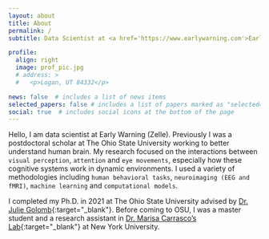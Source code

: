 ```yaml
---
layout: about
title: About
permalink: /
subtitle: Data Scientist at <a href='https://www.earlywarning.com'>Early Warning</a>. 

profile:
  align: right
  image: prof_pic.jpg
  # address: >
  #   <p>Logan, UT 84332</p>

news: false  # includes a list of news items
selected_papers: false # includes a list of papers marked as "selected={true}"
social: true  # includes social icons at the bottom of the page
---
```

Hello, I am data scientist at Early Warning (Zelle). Previously I was a postdoctoral scholar at The Ohio State University working to better understand human brain. My research focused on the interactions between `visual perception`, `attention` and `eye movements`, especially how these cognitive systems work in dynamic environments. I used a variety of methodologies including `human behavioral tasks`, `neuroimaging (EEG and fMRI)`, `machine learning` and `computational models`.

I completed my Ph.D. in 2021 at The Ohio State University advised by [Dr. Julie Golomb](https://u.osu.edu/golomblab/){:target="\_blank"}. Before coming to OSU, I was a master student and a research assistant in [Dr. Marisa Carrasco’s Lab](https://carrascolab.hosting.nyu.edu){:target="\_blank"} at New York University.
